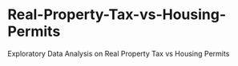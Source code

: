 # Real-Property-Tax-vs-Housing-Permits
Exploratory Data Analysis on Real Property Tax vs Housing Permits
